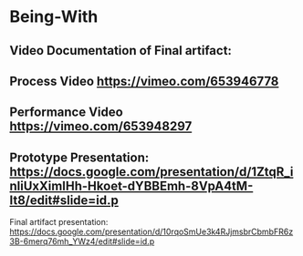 # Being-With
Video Documentation of Final artifact:
------------------------
Process Video
https://vimeo.com/653946778
------------------------
Performance Video
https://vimeo.com/653948297
------------------------
Prototype Presentation:
https://docs.google.com/presentation/d/1ZtqR_inliUxXimIHh-Hkoet-dYBBEmh-8VpA4tM-It8/edit#slide=id.p
------------------------
Final artifact presentation:
https://docs.google.com/presentation/d/10rqoSmUe3k4RJjmsbrCbmbFR6z3B-6merq76mh_YWz4/edit#slide=id.p
